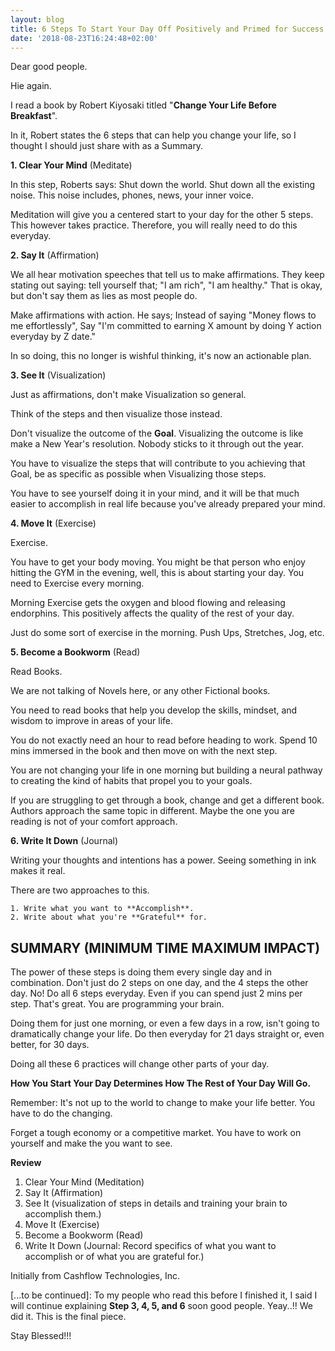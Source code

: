 ```yaml
---
layout: blog
title: 6 Steps To Start Your Day Off Positively and Primed for Success
date: '2018-08-23T16:24:48+02:00'
---
```

Dear good people.

Hie again.

I read a book by Robert Kiyosaki titled "**Change Your Life Before Breakfast**".

In it, Robert states the 6 steps that can help you change your life, so I thought I should just share with as a Summary.

**1. Clear Your Mind** (Meditate)

In this step, Roberts says: Shut down the world. Shut down all the existing noise. This noise includes, phones, news, your inner voice.

Meditation will give you a centered start to your day for the other 5 steps. This however takes practice. Therefore, you will really need to do this everyday.

**2. Say It** (Affirmation)

We all hear motivation speeches that tell us to make affirmations. They keep stating out saying: tell yourself that; "I am rich", "I am healthy." That is okay, but don't say them as lies as most people do.

Make affirmations with action. He says; Instead of saying "Money flows to me effortlessly", Say "I'm committed to earning X amount by doing Y action everyday by Z date."

In so doing, this no longer is wishful thinking, it's now an actionable plan.

**3. See It** (Visualization)

Just as affirmations, don't make Visualization so general.

Think of the steps and then visualize those instead.

Don't visualize the outcome of the **Goal**. Visualizing the outcome is like make a New Year's resolution. Nobody sticks to it through out the year.

You have to visualize the steps that will contribute to you achieving that Goal, be as specific as possible when Visualizing  those steps.

You have to see yourself doing it in your mind, and it will be that much easier to accomplish in real life because you've already prepared your mind.

**4. Move It** (Exercise)

Exercise.

You have to get your body moving. You might be that person who enjoy hitting the GYM in the evening, well, this is about starting your day. You need to Exercise every morning.

Morning Exercise gets the oxygen and blood flowing and releasing endorphins. This positively affects the quality of the rest of your day.

Just do some sort of exercise in the morning. Push Ups, Stretches, Jog, etc.

**5. Become a Bookworm** (Read)

Read Books.

We are not talking of Novels here, or any other Fictional books.

You need to read books that help you develop the skills, mindset, and wisdom to improve in areas of your life.

You do not exactly need an hour to read before heading to work. Spend 10 mins immersed in the book and then move on with the next step.

You are not changing your life in one morning but building a neural pathway to creating the kind of habits that propel you to your goals.

If you are struggling to get through a book, change and get a different book. Authors approach the same topic in different. Maybe the one you are reading is not of your comfort approach.

**6. Write It Down** (Journal)

Writing your thoughts and intentions has a power. Seeing something in ink makes it real.

There are two approaches to this.

    1. Write what you want to **Accomplish**.
    2. Write about what you're **Grateful** for.

**SUMMARY**
(MINIMUM TIME MAXIMUM IMPACT)
------------------------------
The power of these steps is doing them every single day and in combination. Don't just do 2 steps on one day, and the 4 steps the other day. No! Do all 6 steps everyday. Even if you can spend just 2 mins per step. That's great. You are programming your brain.

Doing them for just one morning, or even a few days in a row, isn't going to dramatically change your life. Do then everyday for 21 days straight or, even better, for 30 days.

Doing all these 6 practices will change other parts of your day.

**How You Start Your Day Determines How The Rest of Your Day Will Go.**

Remember: It's not up to the world to change to make your life better. You have to do the changing.

Forget a tough economy or a competitive market. You have to work on yourself and make the you want to see.

**Review**
1. Clear Your Mind (Meditation)
2. Say It (Affirmation)
3. See It (visualization of steps in details and training your brain to accomplish them.)
4. Move It (Exercise)
5. Become a Bookworm (Read)
6. Write It Down (Journal: Record specifics of what you want to accomplish or of what you are grateful for.)

Initially from Cashflow Technologies, Inc.

\[...to be continued]: To my people who read this before I finished it, I said I will continue explaining **Step 3, 4, 5, and 6** soon good people. Yeay..!! We did it. This is the final piece.

Stay Blessed!!!
